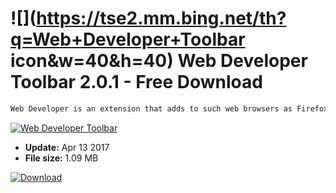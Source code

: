 # ![](https://tse2.mm.bing.net/th?q=Web+Developer+Toolbar icon&w=40&h=40) Web Developer Toolbar 2.0.1 - Free Download

```sh
Web Developer is an extension that adds to such web browsers as Firefox, Flock, Mozilla or Seamonkey toolbar with options often used by developers. Among the features offered by the additional toolbar we can find such as enabling / only Java, JavaScript, cookies, displaying pictures, tables, etc. The application also allows you to get detailed information about the page viewed, determine the resolution for it, edit the sources in real time on the disk hard drive or perform an error analysis on the website using external pages verifying the correctness of the code. The extension works with the above mentioned browsers also on Linux and Mac OS X systems.
```
[![Web Developer Toolbar](https://gallery.dpcdn.pl/imgc/Tools/2662/g_-_420x350_1.5_-_x20110415154826_00.jpg)](https://softexe.net/win/development-it/development-tools/web-developer-toolbar:ppRhd.html)




- **Update:** Apr 13 2017
- **File size:** 1.09 MB

[![Download](https://cdn.softexe.net/static/img/download.png)](https://softexe.net/win/development-it/development-tools/web-developer-toolbar:ppRhd.html)

